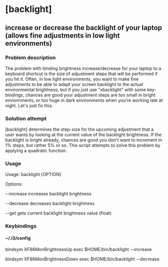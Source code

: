 # [backlight]
## increase or decrease the backlight of your laptop (allows fine adjustments in low light environments)

### Problem description
The problem with binding brightness increase/decrease for your laptop to a keyboard shortcut is the size of adjustment steps that will be performed if you hit it. Often, in low light environments, you want to make fine adjustments to be able to adapt your screen backlight to the actual environmental brightness, but if you just use "xbacklight" with some key-bindings, chances are good your adjustment steps are too small in bright enviornments, or too huge in dark environments when you're working late at night. Let's just fix this.

### Solution attempt
[backlight] determines the step-size for the upcoming adjustment that a user wants by looking at the current value of the backlight brightness. If the backlight is bright already, chances are good you don't want to increment in 1% steps, but rather 5% or so. This script attempts to solve this problem by applying a quadratic function.

### Usage
Usage: backlight [OPTION]


Options:

--increase
  increases backlight brightness

--decrease
  decreases backlight brightness

--get
  gets current backlight brightness value (float)

### Keybindings
#### ~/.i3/config
bindsym XF86MonBrightnessUp exec $HOME/bin/backlight --increase

bindsym XF86MonBrightnessDown exec $HOME/bin/backlight --decrease


